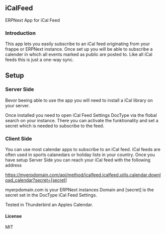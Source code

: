 ## iCalFeed

ERPNext App for iCal Feed

### Introduction

This app lets you easily subscribe to an iCal feed originating from your frappe or ERPNext instance. Once set up you will be able to subscribe a calender in which all events marked as public are posted to. Like all iCal feeds this is just a one-way sync.

## Setup
### Server Side
Bevor beeing able to use the app you will need to install a iCal library on your server.

Once installed you need to open iCal Feed Settings DocType via the flobal search on your instance. There you can activate the funktionality and set a secret which is needed to subscribe to the feed.

### Client Side
You can use most calendar apps to subscribe to an iCal feed. iCal feeds are often used in sports calanedars or holiday lists in your country.
Once you have setup Server Side you can reach your iCal feed with the following address

  https://myerpdomain.com/api/method/icalfeed.icalfeed.utils.calendar.download_calendar?secret=[secret]
  
myerpdomain.com is your ERPNext instances Domain and [secret] is the secret set in the DocType iCal Feed Settings.

Tested in Thunderbird an Apples Calendar.

#### License

MIT

